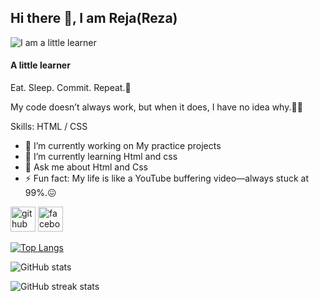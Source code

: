 ## Hi there 👋, I am Reja(Reza)
![I am a little learner](https://mir-s3-cdn-cf.behance.net/ccc39c9fe81ba93f23ad1d080591aefa/5a50c4a6-26c7-4e6b-bbfa-d777a956c044_rwc_-4x1504x6016x1053x6016.jpg?h=b7715901e87d181e9aa46f4f2a958037)

#### A little learner


Eat. Sleep. Commit. Repeat.🤧

My code doesn’t always work, but when it does, I have no idea why.🙂🤠

Skills:  HTML / CSS

- 🔭 I’m currently working on My practice projects 
- 🌱 I’m currently learning Html  and css 
- 💬 Ask me about Html and Css 
- ⚡ Fun fact: My life is like a YouTube buffering video—always stuck at 99%.😖 


[<img src='https://cdn.jsdelivr.net/npm/simple-icons@3.0.1/icons/github.svg' alt='github' height='40'>](https://github.com/questcoderull)  [<img src='https://cdn.jsdelivr.net/npm/simple-icons@3.0.1/icons/facebook.svg' alt='facebook' height='40'>](https://www.facebook.com/https://www.facebook.com/GraphicRull1)  

[![Top Langs](https://github-readme-stats.vercel.app/api/top-langs/?username=questcoderull)](https://github.com/anuraghazra/github-readme-stats)

![GitHub stats](https://github-readme-stats.vercel.app/api?username=questcoderull&show_icons=true)  

![GitHub streak stats](https://streak-stats.demolab.com/?user=questcoderull)  


